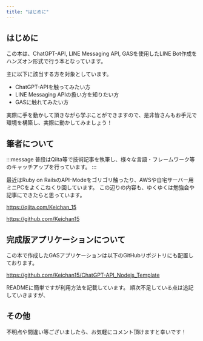 ```yaml
---
title: "はじめに"
---
```


## はじめに
この本は、ChatGPT-API, LINE Messaging API, GASを使用したLINE Bot作成をハンズオン形式で行う本となっています。

主に以下に該当する方を対象としています。

- ChatGPT-APIを触ってみたい方
- LINE Messaging APIの扱い方を知りたい方
- GASに触れてみたい方

実際に手を動かして頂きながら学ぶことができますので、是非皆さんもお手元で環境を構築し、実際に動かしてみましょう！

## 筆者について

:::message
普段はQiita等で技術記事を執筆し、様々な言語・フレームワーク等のキャッチアップを行っています。
:::

最近はRuby on RailsのAPI-Modeをゴリゴリ触ったり、AWSや自宅サーバー用ミニPCをよくこねくり回しています。
この辺りの内容も、ゆくゆくは勉強会や記事にできたらと思っています。

https://qiita.com/Keichan_15

https://github.com/Keichan15

## 完成版アプリケーションについて
この本で作成したGASアプリケーションは以下のGitHubリポジトリにも配置しております。

https://github.com/Keichan15/ChatGPT-API_Nodejs_Template

READMEに簡単ですが利用方法を記載しています。
順次不足している点は追記していきますが、

## その他
不明点や間違い等ございましたら、お気軽にコメント頂けますと幸いです！

